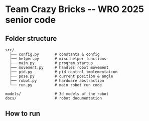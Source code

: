 # Team Crazy Bricks -- WRO 2025 senior code

## Folder structure

```
src/
  ├── config.py       # constants & config
  ├── helper.py       # misc helper functions
  ├── main.py         # program startup
  ├── movement.py     # handles robot movement
  ├── pid.py          # pid control implementation
  ├── pose.py         # current position & angle
  ├── robot.py        # hardware abstraction
  └── run.py          # main robot run code

models/               # 3d models of the robot
docs/                 # robot documentation
```

## How to run
